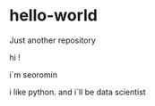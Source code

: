 # hello-world
Just another repository

hi !

i`m seoromin

i like python. and i`ll be data scientist
